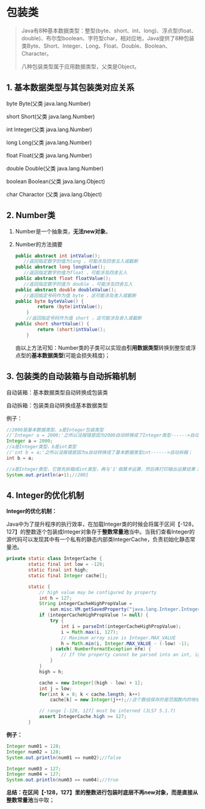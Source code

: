 # 包装类

>Java有8种基本数据类型：整型(byte、short、int、long)、浮点型(float、double)、布尔型boolean、字符型char，相对应地，Java提供了8种包装类Byte、Short、Integer、Long、Float、Double、Boolean、Character。
>
>八种包装类型属于应用数据类型，父类是Object。



## 1. 基本数据类型与其包装类对应关系

byte				Byte(父类 java.lang.Number)

short			  Short(父类 java.lang.Number)

int				   Integer(父类 java.lang.Number)

long		        Long(父类 java.lang.Number)

float                Float(父类 java.lang.Number)

double            Double(父类 java.lang.Number)

boolean          Boolean(父类 java.lang.Object)

char                 Charactor (父类 java.lang.Object)

## 2.  Number类

1. Number是一个抽象类，**无法new对象**。

2. Number的方法摘要

   ```java
   public abstract int intValue();
      //返回指定数字的值为long ，可能涉及四舍五入或截断
   public abstract long longValue();
      //返回指定数字的值为float ，可能涉及四舍五入
   public abstract float floatValue();
      //返回指定数字的值为 double ，可能涉及四舍五入
   public abstract double doubleValue();
      //返回指定号码作为值 byte ，这可能涉及舍入或截断
   public byte byteValue() {
           return (byte)intValue();
       }
       //返回指定号码作为值 short ，这可能涉及舍入或截断
   public short shortValue() {
           return (short)intValue();
       }
   ```

   由以上方法可知：Number类的子类可以实现由**引用数据类型**转换到整型或浮点型的**基本数据类型**(可能会损失精度)；

   

## 3. 包装类的自动装箱与自动拆箱机制

自动装箱：基本数据类型自动转换成包装类

自动拆箱：包装类自动转换成基本数据类型



例子：

```java
//2000是基本数据类型、a是Integer包装类型
//'Integer a = 2000;'之所以没报错是因为2000自动转换成了Integer类型------>自动装箱；
Integer a = 2000;
//a是Integer类型、b是int类型
//'int b = a;'之所以没报错是因为a自动转换成了基本数据类型int------>自动拆箱；
int b = a;

//a是Integer类型，它首先拆箱成int类型，再与'1'做算术运算，然后再打印输出运算结果；
System.out.println(a+1);//2001
```

## 4. Integer的优化机制

**Integer的优化机制：**

Java中为了提升程序的执行效率，在加载Integer类的时候会将属于区间【-128，127】的整数逐个包装成Integer对象存于**整数常量池**当中。当我们查看Integer的源代码可以发现其中有一个私有的静态内部类IntegerCache，负责初始化静态常量池。

```java
private static class IntegerCache {
        static final int low = -128;
        static final int high;
        static final Integer cache[];

        static {
            // high value may be configured by property
            int h = 127;
            String integerCacheHighPropValue =
                sun.misc.VM.getSavedProperty("java.lang.Integer.IntegerCache.high");
            if (integerCacheHighPropValue != null) {
                try {
                    int i = parseInt(integerCacheHighPropValue);
                    i = Math.max(i, 127);
                    // Maximum array size is Integer.MAX_VALUE
                    h = Math.min(i, Integer.MAX_VALUE - (-low) -1);
                } catch( NumberFormatException nfe) {
                    // If the property cannot be parsed into an int, ignore it.
                }
            }
            high = h;

            cache = new Integer[(high - low) + 1];
            int j = low;
            for(int k = 0; k < cache.length; k++)
                cache[k] = new Integer(j++);//这个数组保存的是范围数内的地址

            // range [-128, 127] must be interned (JLS7 5.1.7)
            assert IntegerCache.high >= 127;
        }
```



**例子：**

```java
Integer num01 = 128;
Integer num02 = 128;
System.out.println(num01 == num02);//false

Integer num03 = 127;
Integer num04 = 127;
System.out.println(num03 == num04);//true
```

**总结：**在区间【-128，127】里的整数进行包装时底层不再new对象，而是直接从**整数常量池**当中取；





